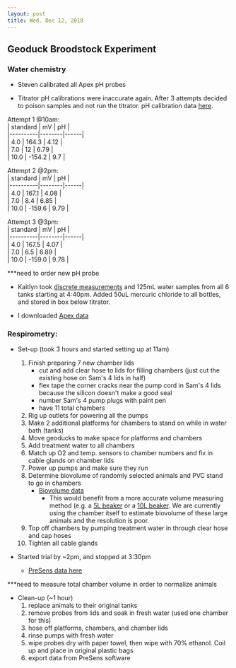 ```yaml
---
layout: post
title: Wed. Dec 12, 2018
---
```


## Geoduck Broodstock Experiment

### Water chemistry  
- Steven calibrated all Apex pH probes

- Titrator pH calibrations were inaccurate again. After 3 attempts decided to poison samples and not run the titrator. pH calibration data [here](https://github.com/shellywanamaker/P_generosa/tree/master/Water_Chemistry/data/Titrator/20181212).  

Attempt 1 @10am:  
| standard | mV     | pH   |  
|----------|--------|------|  
| 4.0      | 164.3  | 4.12 |  
| 7.0      | 12     | 6.79 |  
| 10.0     | -154.2 | 9.7  |  

Attempt 2 @2pm:  
| standard | mV     | pH   |  
|----------|--------|------|  
| 4.0      | 167.1  | 4.08 |  
| 7.0      | 8.4    | 6.85 |  
| 10.0     | -159.6 | 9.79 |  

Attempt 3 @3pm:  
| standard | mV     | pH   |  
|----------|--------|------|  
| 4.0      | 167.5  | 4.07 |  
| 7.0      | 6.5    | 6.89 |  
| 10.0     | -159.0 | 9.78 |  

***need to order new pH probe  

- Kaitlyn took [discrete measurements](https://github.com/shellywanamaker/P_generosa/blob/master/Water_Chemistry/data/Titrator/Daily_Temp_pH_Sal.csv) and 125mL water samples from all 6 tanks starting at 4:40pm. Added 50uL mercuric chloride to all bottles, and stored in box below titrator.

- I downloaded [Apex data](https://github.com/shellywanamaker/P_generosa/blob/master/Water_Chemistry/data/Apex/Apex_data_20181115-20181212.csv)

### Respirometry: 
- Set-up (took 3 hours and started setting up at 11am)
	1. Finish preparing 7 new chamber lids
		- cut and add clear hose to lids for filling chambers (just cut the existing hose on Sam's 4 lids in half)
		- flex tape the corner cracks near the pump cord in Sam's 4 lids because the silicon doesn't make a good seal
		- number Sam's 4 pump plugs with paint pen
		- have 11 total chambers 
	2. Rig up outlets for powering all the pumps 
	3. Make 2 additional platforms for chambers to stand on while in water bath (tanks)
	4. Move geoducks to make space for platforms and chambers
	4. Add treatment water to all chambers
	5. Match up O2 and temp. sensors to chamber numbers and fix in cable glands on chamber lids
	6. Power up pumps and make sure they run
	7. Determine biovolume of randomly selected animals and PVC stand to go in chambers
		- [Biovolume data](https://github.com/shellywanamaker/P_generosa/blob/master/Broodstock_Respirometry/data/Biovolume.csv)
			- This would benefit from a more accurate volume measuring method (e.g. a [5L beaker](https://www.amazon.com/5000ml-Measuring-Plastic-Transparent-Graduated/dp/B0722QQLKF) or a [10L beaker](https://www.amazon.com/s/ref=nb_sb_noss?url=search-alias%3Dindustrial&field-keywords=10+L+beaker). We are currently using the chamber itself to estimate biovolume of these large animals and the resolution is poor.
	8. Top off chambers by pumping treatment water in through clear hose and cap hoses 
	9. Tighten all cable glands

- Started trial by ~2pm, and stopped at 3:30pm
	- [PreSens data here](https://github.com/shellywanamaker/P_generosa/blob/master/Broodstock_Respirometry/data/20181212/20181212_tanks1and3.csv)

***need to measure total chamber volume in order to normalize animals

- Clean-up (~1 hour)
	1. replace animals to their original tanks
	2. remove probes from lids and soak in fresh water (used one chamber for this)
	3. hose off platforms, chambers, and chamber lids
	4. rinse pumps with fresh water 
	5. wipe probes dry with paper towel, then wipe with 70% ethanol. Coil up and place in original plastic bags
	6. export data from PreSens software






